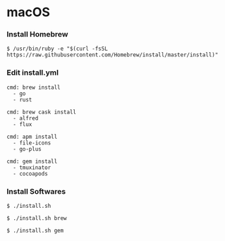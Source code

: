# macOS

### Install Homebrew

```
$ /usr/bin/ruby -e "$(curl -fsSL https://raw.githubusercontent.com/Homebrew/install/master/install)"
```

### Edit install.yml

```
cmd: brew install
  - go
  - rust

cmd: brew cask install
  - alfred
  - flux

cmd: apm install
  - file-icons
  - go-plus

cmd: gem install
  - tmuxinator
  - cocoapods
```

### Install Softwares

```
$ ./install.sh

$ ./install.sh brew

$ ./install.sh gem
```
